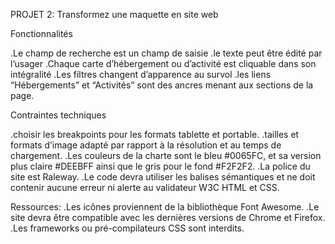 PROJET 2: Transformez une maquette en site web

Fonctionnalités

.Le champ de recherche est un champ de saisie
.le texte peut être édité par l’usager
.Chaque carte d’hébergement ou d’activité est cliquable dans son intégralité
.Les filtres  changent d’apparence au survol
.les liens “Hébergements” et “Activités” sont des ancres  menant aux sections de la page.

 Contraintes techniques

.choisir les breakpoints pour les formats tablette et portable.
.tailles et formats d’image adapté par rapport à la résolution et au temps de chargement.
.Les couleurs de la charte sont le bleu #0065FC, et sa version plus claire #DEEBFF ainsi que le gris pour le fond #F2F2F2.
.La police du site est Raleway.
.Le code devra utiliser les balises sémantiques et ne doit contenir aucune erreur ni alerte au validateur W3C HTML et CSS.

Ressources:
.Les icônes proviennent de la bibliothèque Font Awesome.
.Le site devra être compatible avec les dernières versions de Chrome et Firefox.
.Les frameworks ou pré-compilateurs CSS sont interdits.
 
